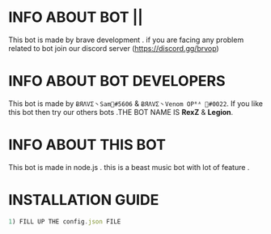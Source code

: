
# INFO ABOUT BOT || 
This bot is made by brave development . if you are facing any problem related to bot join our discord server (https://discord.gg/brvop)




# INFO ABOUT BOT DEVELOPERS

 This bot is made by ```ɃЯΛVΣ丶Sam🦋#5606``` & ```ɃЯΛVΣ丶Venom OPᴿᴬ 🍷#0022```.
 If you like this bot then try our others bots 
.THE BOT NAME IS **RexZ** & **Legion**.



# INFO ABOUT THIS BOT
This bot is made in node.js . this is a beast music bot with lot of feature .
# INSTALLATION GUIDE
```js
1) FILL UP THE config.json FILE 
```
